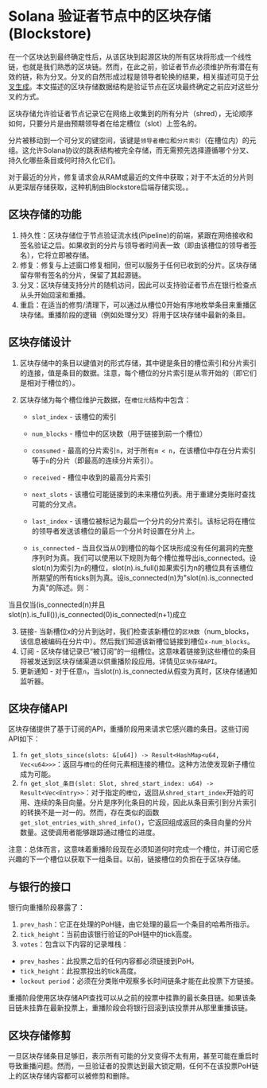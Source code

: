 # Solana 验证者节点中的区块存储(Blockstore)

在一个区块达到最终确定性后，从该区块到起源区块的所有区块将形成一个线性链，也就是我们熟悉的区块链。然而，在此之前，验证者节点必须维护所有潜在有效的链，称为分叉。分叉的自然形成过程是领导者轮换的结果，相关描述可见于[分叉生成](https://docs.solanalabs.com/consensus/fork-generation)。本文描述的区块存储数据结构是验证节点在区块最终确定之前应对这些分叉的方式。

区块存储允许验证者节点记录它在网络上收集到的所有分片（shred），无论顺序如何，只要分片是由预期领导者在给定槽位（slot）上签名的。

分片被移动到一个可分叉的键空间，该键是`领导者槽位`和`分片索引`（在槽位内）的元组。这允许Solana协议的跳表结构被完全存储，而无需预先选择遵循哪个分叉、持久化哪些条目或何时持久化它们。

对于最近的分片，修复请求会从RAM或最近的文件中获取；对于不太近的分片则从更深层存储获取，这种机制由Blockstore后端存储实现。。

## 区块存储的功能

1. 持久性：区块存储位于节点验证流水线(Pipeline)的前端，紧跟在网络接收和签名验证之后。如果收到的分片与领导者时间表一致（即由该槽位的领导者签名），它将立即被存储。
2. 修复：修复与上述窗口修复相同，但可以服务于任何已收到的分片。区块存储留存带有签名的分片，保留了其起源链。
3. 分叉：区块存储支持分片的随机访问，因此可以支持验证者节点在银行检查点从头开始回滚和重播。
4. 重启：在适当的修剪/清理下，可以通过从槽位0开始有序地枚举条目来重播区块存储。重播阶段的逻辑（例如处理分叉）将用于区块存储中最新的条目。

## 区块存储设计
1.	区块存储中的条目以键值对的形式存储，其中键是条目的槽位索引和分片索引的连接，值是条目的数据。注意，每个槽位的分片索引是从零开始的（即它们是相对于槽位的）。
2.	区块存储为每个槽位维护元数据，在`槽位元`结构中包含：
   
    -	`slot_index` - 该槽位的索引
      
    -	`num_blocks` - 槽位中的区块数（用于链接到前一个槽位）
      
    -	`consumed` - 最高的分片索引`n`，对于所有`m < n`，在该槽位中存在分片索引等于`n`的分片（即最高的连续分片索引）。
      
    -	`received` - 槽位中收到的最高分片索引
      
    -	`next_slots` - 该槽位可能链接到的未来槽位列表。用于重建分类账时查找可能的分叉点。
      
    -	`last_index` - 该槽位被标记为最后一个分片的分片索引。该标记将在槽位的领导者发送该槽位的最后一个分片时设置在分片上。
      
    -	`is_connected` - 当且仅当从0到槽位的每个区块形成没有任何漏洞的完整序列时为真。我们可以使用以下规则为每个槽位推导出is_connected。设slot(n)为索引为`n`的槽位，slot(n).is_full()如果索引为n的槽位具有该槽位所期望的所有ticks则为真。设is_connected(n)为"slot(n).is_connected为真"的陈述。则：

当且仅当(is_connected(n)并且slot(n).is_full()),is_connected(0)is_connected(n+1)成立

3. 链接- 当新槽位x的分片到达时，我们检查该新槽位的`区块数`（num_blocks，该信息被编码在分片中）。然后我们知道该新槽位链接到槽位`x-num_blocks`。
4. 订阅 - 区块存储记录已“被订阅”的一组槽位。这意味着链接到这些槽位的条目将被发送到区块存储渠道以供重播阶段应用。详情见`区块存储API`。
5. 更新通知 - 对于任意`n`，当slot(n).is_connected从假变为真时，区块存储通知监听器。

## 区块存储API

区块存储提供了基于订阅的API，重播阶段用来请求它感兴趣的条目。这些订阅API如下：

1. `fn get_slots_since(slots: &[u64]) -> Result<HashMap<u64, Vec<u64>>>`：返回与`槽位`的任何元素相连接的槽位。这种方法使发现新子槽位成为可能。
2. `fn get_slot_条目(slot: Slot, shred_start_index: u64) -> Result<Vec<Entry>>`：对于指定的`槽位`，返回从`shred_start_index`开始的可用、连续的条目向量。分片是序列化条目的片段，因此从条目索引到分片索引的转换不是一对一的。然而，存在类似的函数`get_slot_entries_with_shred_info()`，它返回组成返回的条目向量的分片数量。这使调用者能够跟踪通过槽位的进度。

注意：总体而言，这意味着重播阶段现在必须知道何时完成一个槽位，并订阅它感兴趣的下一个槽位以获取下一组条目。以前，链接槽位的负担在于区块存储。

## 与银行的接口

银行向重播阶段暴露了：
1. `prev_hash`：它正在处理的PoH链，由它处理的最后一个条目的哈希所指示。
2. `tick_height`：当前由该银行验证的PoH链中的tick高度。
3. `votes`：包含以下内容的记录堆栈：
- `prev_hashes`：此投票之后的任何内容都必须链接到PoH。
- `tick_height`：此投票投出的tick高度。
- `lockout period`：必须在分类账中观察多长时间链条才能在此投票下方链接。

重播阶段使用区块存储API查找可以从之前的投票中挂靠的最长条目链。如果该条目链未挂靠在最新投票上，重播阶段会将银行回滚到该投票并从那里重播该链。

## 区块存储修剪

一旦区块存储条目足够旧，表示所有可能的分叉变得不太有用，甚至可能在重启时导致重播问题。然而，一旦验证者的投票达到最大锁定期，任何不在该投票PoH链上的区块存储内容都可以被修剪和删除。

